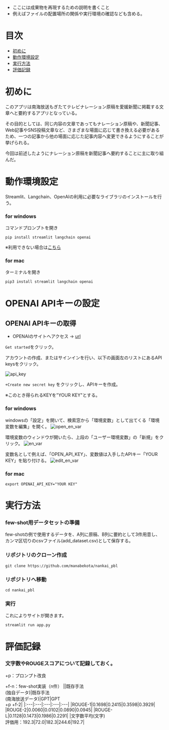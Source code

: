 
- ここには成果物を再現するための説明を書くこと
- 例えばファイルの配置場所の関係や実行環境の確認なども含める。

# 目次

- [初めに](#初めに)
- [動作環境設定](#動作環境設定)
- [実行方法](#実行方法)
- [評価記録](#評価記録)

# 初めに

このアプリは南海放送もぎたてテレビナレーション原稿を愛媛新聞に掲載する文章へと要約するアプリとなっている。

その目的としては、同じ内容の文章であってもナレーション原稿や、新聞記事、Web記事やSNS投稿文章など、さまざまな場面に応じて書き換える必要があるため、一つの記事から他の場面に応じた記事内容へ変更できるようにすることが挙げられる。

今回は前述したようにナレーション原稿を新聞記事へ要約することに主に取り組んだ。

# 動作環境設定

Streamlit、Langchain、OpenAIの利用に必要なライブラリのインストールを行う。

### for windows
コマンドプロンプトを開き
```
pip install streamlit langchain openai
```
※利用できない場合は[こちら](https://qiita.com/celeron5576/items/9ba3588a97fea46c6946)

### for mac
ターミナルを開き
```
pip3 install streamlit langchain openai
```

# OPENAI APIキーの設定

## OPENAI APIキーの取得
- OPENAIのサイトへアクセス -> [url](https://openai.com/product)

```Get started```をクリック。

アカウントの作成、またはサインインを行い、以下の画面左のリストにあるAPI keysをクリック。

![api_key](https://github.com/manabekota/nankai_pbl/blob/main/.image_dir/api_key.png)

```+Create new secret key``` をクリックし、APIキーを作成。

※このとき得られるKEYを"YOUR KEY"とする。

### for windows
windowsの「設定」を開いて、検索窓から「環境変数」として出てくる「環境変数を編集」を開く。
![open_en_var](https://github.com/manabekota/nankai_pbl/blob/main/.image_dir/open_en_var.png)

環境変数のウィンドウが開いたら、上段の「ユーザー環境変数」の「新規」をクリック。
![en_var](https://github.com/manabekota/nankai_pbl/blob/main/.image_dir/en_var.png)

変数名として例えば、「OPEN_API_KEY」、変数値は入手したAPIキー「YOUR KEY」を貼り付ける。
![edit_en_var](https://github.com/manabekota/nankai_pbl/blob/main/.image_dir/edit_en_var.png)

### for mac
```
export OPENAI_API_KEY="YOUR KEY"
```

# 実行方法

### few-shot用データセットの準備
few-shotの例で使用するデータを、A列に原稿、B列に要約として3件用意し、カンマ区切りのcsvファイル(add_dataset.csv)として保存する。

### リポジトリのクローン作成
```
git clone https://github.com/manabekota/nankai_pbl
```

### リポジトリへ移動
```
cd nankai_pbl
```

### 実行
これによりサイトが開きます。
```
streamlit run app.py
```

# 評価記録

### 文字数やROUGEスコアについて記録しておく。
+p：プロンプト改良

+f-n：few-shot実装（n件）
||既存手法<br>(独自データ)|既存手法<br>(南海放送データ)|GPT|GPT<br>+p +f-2|
|:---|:---|:---|:---|:---|
|ROUGE-1|0.1698|0.2415|0.3598|0.3929|
|ROUGE-2|0.0060|0.0102|0.0890|0.0945|
|ROUGE-L|0.1128|0.1473|0.1986|0.2291|
|文字数平均(文字)<br>評価用：192.3|72.0|182.3|244.6|192.7|
